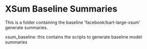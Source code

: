 # XSum Baseline Summaries

This is a folder containing the baseline 'facebook/bart-large-xsum' generate summaries.

xsum_baseline: this contains the scripts to generate baseline model summaries
